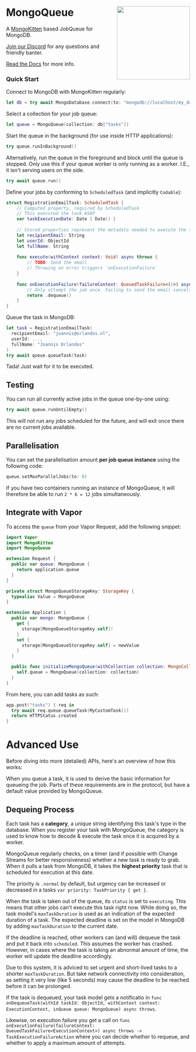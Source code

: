 # <img height="200px" style="float: right;" src="https://user-images.githubusercontent.com/1951674/224335889-c6345081-fef9-4b01-95ba-c3a718aa91e9.png" /> MongoQueue

A [MongoKitten](https://github.com/orlandos-nl/MongoKitten) based JobQueue for MongoDB.

[Join our Discord](https://discord.gg/H6799jh) for any questions and friendly banter.

[Read the Docs](https://orlandos.nl/docs/mongoqueue) for more info.

### Quick Start

Connect to MongoDB with MongoKitten regularly:

```swift
let db = try await MongoDatabase.connect(to: "mongodb://localhost/my_database")
```

Select a collection for your job queue:

```swift
let queue = MongoQueue(collection: db["tasks"])
```

Start the queue in the background (for use inside HTTP applications):

```swift
try queue.runInBackground()
```

Alternatively, run the queue in the foreground and block until the queue is stopped. Only use this if your queue worker is only running as a worker. I.E., it isn't serving users on the side.

```swift
try await queue.run()
```

Define your jobs by conforming to `ScheduledTask` (and implicitly `Codable`):

```swift
struct RegistrationEmailTask: ScheduledTask {
    // Computed property, required by ScheduledTask
    // This executed the task ASAP
    var taskExecutionDate: Date { Date() }
    
    // Stored properties represent the metadata needed to execute the task
    let recipientEmail: String
    let userId: ObjectId
    let fullName: String
    
    func execute(withContext context: Void) async throws {
        // TODO: Send the email
        // Throwing an error triggers `onExecutionFailure`
    }
    
    func onExecutionFailure(failureContext: QueuedTaskFailure<()>) async throws -> TaskExecutionFailureAction {
        // Only attempt the job once. Failing to send the email cancels the job
        return .dequeue()
    }
}
```

Queue the task in MongoDB:

```swift
let task = RegistrationEmailTask(
  recipientEmail: "joannis@orlandos.nl",
  userId: ...,
  fullName: "Joannis Orlandos"
)
try await queue.queueTask(task)
```

Tada! Just wait for it to be executed.

## Testing

You can run all currently active jobs in the queue one-by-one using:

```swift
try await queue.runUntilEmpty()
``` 

This will not run any jobs scheduled for the future, and will exit once there are no current jobs available.

## Parallelisation

You can set the parallelisation amount **per job queue instance** using the following code:

```swift
queue.setMaxParallelJobs(to: 6)
```

If you have two containers running an instance of MongoQueue, it will therefore be able to run `2 * 6 = 12` jobs simultaneously.

## Integrate with Vapor

To access the `queue` from your Vapor Request, add the following snippet:

```swift
import Vapor
import MongoKitten
import MongoQueue

extension Request {
  public var queue: MongoQueue {
    return application.queue
  }
}

private struct MongoQueueStorageKey: StorageKey {
  typealias Value = MongoQueue
}

extension Application {
  public var mongo: MongoQueue {
    get {
      storage[MongoQueueStorageKey.self]!
    }
    set {
      storage[MongoQueueStorageKey.self] = newValue
    }
  }

  public func initializeMongoQueue(withCollection collection: MongoCollection) {
    self.queue = MongoQueue(collection: collection)
  }
}
```

From here, you can add tasks as such:

```swift
app.post("tasks") { req in
  try await req.queue.queueTask(MyCustomTask())
  return HTTPStatus.created
}
```

# Advanced Use

Before diving into more (detailed) APIs, here's an overview of how this works:

When you queue a task, it is used to derive the basic information for queueing the job. Parts of these requirements are in the protocol, but have a default value provided by MongoQueue.

## Dequeing Process

Each task has a **category**, a unique string identifying this task's type in the database. When you register your task with MongoQueue, the category is used to know how to decode & execute the task once it is acquired by a worker.

MongoQueue regularly checks, on a timer (and if possible with Change Streams for better responsiveness) whether a new task is ready to grab. When it pulls a task from MongoDB, it takes the **highest priority** task that is scheduled for execution at this date.

The priority is `.normal` by default, but urgency can be increased or decreased in a tasks `var priority: TaskPriority { get }`.

When the task is taken out of the queue, its `status` is set to `executing`. This means that other jobs can't execute this task right now. While doing so, the task model's `maxTaskDuration` is used as an indication of the expected duration of a task. The expected deadline is set on the model in MongoDB by adding `maxTaskDuration` to the current date.

If the deadline is reached, other workers can (and will) dequeue the task and put it back into `scheduled`. This assumes the worker has crashed. However, in cases where the task is taking an abnormal amount of time, the worker will update the deadline accordingly.

Due to this system, it is adviced to set urgent and short-lived tasks to a shorter `maxTaskDuration`. But take network connectivity into consideration, as setting it very low (like 5 seconds) may cause the deadline to be reached before it can be prolonged.

If the task is dequeued, your task model gets a notificatio in `func onDequeueTask(withId taskId: ObjectId, withContext context: ExecutionContext, inQueue queue: MongoQueue) async throws`.

Likewise, on execution failure you get a call on `func onExecutionFailure(failureContext: QueuedTaskFailure<ExecutionContext>) async throws -> TaskExecutionFailureAction` where you can decide whether to requeue, and whether to apply a maximum amount of attempts.
